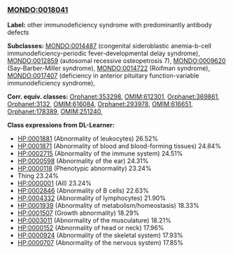 
### [MONDO:0018041](http://purl.obolibrary.org/obo/MONDO_0018041)
**Label:** other immunodeficiency syndrome with predominantly antibody defects

**Subclasses:** [MONDO:0014487](http://purl.obolibrary.org/obo/MONDO_0014487) (congenital sideroblastic anemia-b-cell immunodeficiency-periodic fever-developmental delay syndrome), [MONDO:0012859](http://purl.obolibrary.org/obo/MONDO_0012859) (autosomal recessive osteopetrosis 7), [MONDO:0009620](http://purl.obolibrary.org/obo/MONDO_0009620) (Say-Barber-Miller syndrome), [MONDO:0014722](http://purl.obolibrary.org/obo/MONDO_0014722) (Roifman syndrome), [MONDO:0017407](http://purl.obolibrary.org/obo/MONDO_0017407) (deficiency in anterior pituitary function-variable immunodeficiency syndrome), 

**Corr. equiv. classes:** [Orphanet:353298](http://www.orpha.net/ORDO/Orphanet_353298), [OMIM:612301](http://purl.obolibrary.org/obo/OMIM_612301), [Orphanet:369861](http://www.orpha.net/ORDO/Orphanet_369861), [Orphanet:3132](http://www.orpha.net/ORDO/Orphanet_3132), [OMIM:616084](http://purl.obolibrary.org/obo/OMIM_616084), [Orphanet:293978](http://www.orpha.net/ORDO/Orphanet_293978), [OMIM:616651](http://purl.obolibrary.org/obo/OMIM_616651), [Orphanet:178389](http://www.orpha.net/ORDO/Orphanet_178389), [OMIM:251240](http://purl.obolibrary.org/obo/OMIM_251240), 

**Class expressions from DL-Learner:**

- [HP:0001881](http://purl.obolibrary.org/obo/HP_0001881) (Abnormality of leukocytes) 26.52%
- [HP:0001871](http://purl.obolibrary.org/obo/HP_0001871) (Abnormality of blood and blood-forming tissues) 24.84%
- [HP:0002715](http://purl.obolibrary.org/obo/HP_0002715) (Abnormality of the immune system) 24.51%
- [HP:0000598](http://purl.obolibrary.org/obo/HP_0000598) (Abnormality of the ear) 24.31%
- [HP:0000118](http://purl.obolibrary.org/obo/HP_0000118) (Phenotypic abnormality) 23.24%
- Thing 23.24%
- [HP:0000001](http://purl.obolibrary.org/obo/HP_0000001) (All) 23.24%
- [HP:0002846](http://purl.obolibrary.org/obo/HP_0002846) (Abnormality of B cells) 22.63%
- [HP:0004332](http://purl.obolibrary.org/obo/HP_0004332) (Abnormality of lymphocytes) 21.90%
- [HP:0001939](http://purl.obolibrary.org/obo/HP_0001939) (Abnormality of metabolism/homeostasis) 18.33%
- [HP:0001507](http://purl.obolibrary.org/obo/HP_0001507) (Growth abnormality) 18.29%
- [HP:0003011](http://purl.obolibrary.org/obo/HP_0003011) (Abnormality of the musculature) 18.21%
- [HP:0000152](http://purl.obolibrary.org/obo/HP_0000152) (Abnormality of head or neck) 17.96%
- [HP:0000924](http://purl.obolibrary.org/obo/HP_0000924) (Abnormality of the skeletal system) 17.93%
- [HP:0000707](http://purl.obolibrary.org/obo/HP_0000707) (Abnormality of the nervous system) 17.85%


